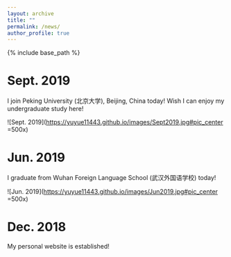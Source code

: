 ```yaml
---
layout: archive
title: ""
permalink: /news/
author_profile: true
---
```


{% include base_path %}


Sept. 2019
======
I join Peking University (北京大学), Beijing, China today! Wish I can enjoy my undergraduate study here!

![Sept. 2019](https://yuyue11443.github.io/images/Sept2019.jpg#pic_center =500x)

Jun. 2019
======
I graduate from Wuhan Foreign Language School (武汉外国语学校) today!

![Jun. 2019](https://yuyue11443.github.io/images/Jun2019.jpg#pic_center =500x)
  
Dec. 2018
======
My personal website is established!
